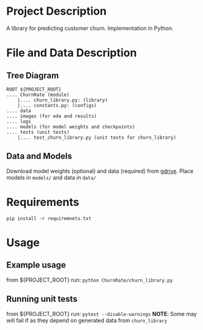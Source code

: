 # Project Description

A library for predicting customer churn. Implementation in Python.

# File and Data Description

## Tree Diagram

```
ROOT ${PROJECT_ROOT}
.... ChurnRate (module)
    |.... churn_library.py: (library)
    |.... constants.py: (configs)
.... data
.... images (for eda and results)
.... logs
.... models (for model weights and checkpoints)
.... tests (unit tests)
    |.... test_churn_library.py (unit tests for churn_library)
```

## Data and Models

Download model weights (optional) and data (required) from [gdrive]([placeholder](https://drive.google.com/drive/folders/1E38gtS1Ldq8L9MPigqI00D_05c9t4hux?usp=share_link)). Place models in ```models/``` and data in ```data/```

# Requirements

```pip install -r requiremnets.txt```

# Usage

## Example usage

from ${PROJECT_ROOT} run:
```python ChurnRate/churn_library.py```

## Running unit tests

from ${PROJECT_ROOT} run:
```pytest --disable-warnings```
**NOTE**: Some may will fail if as they depend on generated data from ```churn_library```